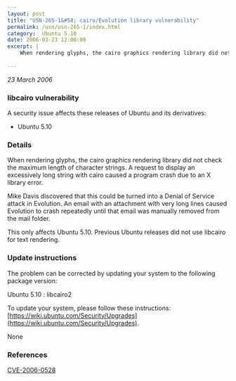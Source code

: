 ```yaml
---
layout: post
title: "USN-265-1&#58; cairo/Evolution library vulnerability"
permalink: /usn/usn-265-1/index.html
category:  Ubuntu 5.10
date: 2006-03-23 12:00:00
excerpt: |
    When rendering glyphs, the cairo graphics rendering library did not check the maximum length of character strings. A request to display an excessively long string with cairo caused a program crash due to an X library error.
    
--- 
```

 
 

*23 March 2006*

### libcairo vulnerability

A security issue affects these releases of Ubuntu and its derivatives:

* Ubuntu 5.10

### Details

When rendering glyphs, the cairo graphics rendering library did not check the maximum length of character strings. A request to display an excessively long string with cairo caused a program crash due to an X library error.

Mike Davis discovered that this could be turned into a Denial of Service attack in Evolution. An email with an attachment with very long lines caused Evolution to crash repeatedly until that email was manually removed from the mail folder.

This only affects Ubuntu 5.10. Previous Ubuntu releases did not use libcairo for text rendering.

### Update instructions

The problem can be corrected by updating your system to the following package version:

Ubuntu 5.10
 : libcairo2 

To update your system, please follow these instructions: [https://wiki.ubuntu.com/Security/Upgrades](https://wiki.ubuntu.com/Security/Upgrades).

None

### References

 
 [CVE-2006-0528](http://people.ubuntu.com/~ubuntu-security/cve/CVE-2006-0528)
 


